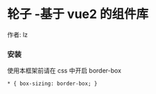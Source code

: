 # 轮子 -基于 vue2 的组件库

作者: lz

### 安装

使用本框架前请在 css 中开启 border-box

```
* { box-sizing: border-box; }
```
